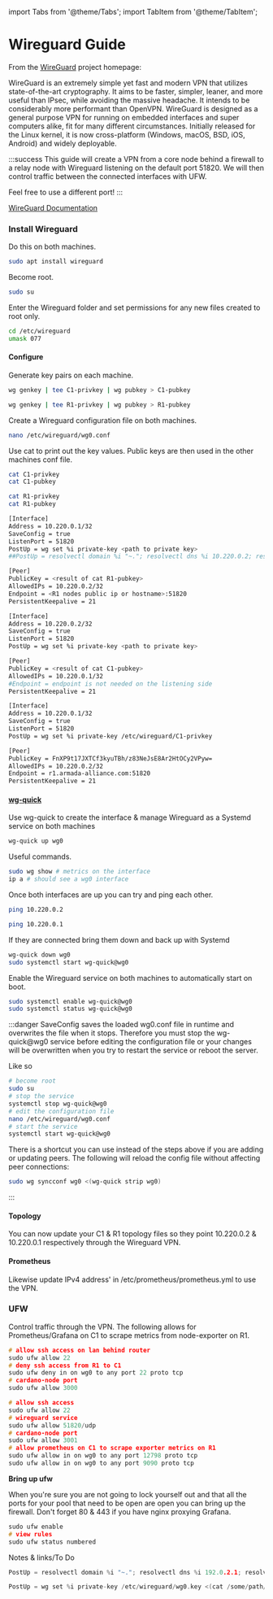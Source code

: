 import Tabs from '@theme/Tabs';
import TabItem from '@theme/TabItem';

# Wireguard Guide

From the [WireGuard](https://www.wireguard.com) project homepage:

WireGuard is an extremely simple yet fast and modern VPN that utilizes state-of-the-art cryptography. It aims to be faster, simpler, leaner, and more useful than IPsec, while avoiding the massive headache. It intends to be considerably more performant than OpenVPN. WireGuard is designed as a general purpose VPN for running on embedded interfaces and super computers alike, fit for many different circumstances. Initially released for the Linux kernel, it is now cross-platform (Windows, macOS, BSD, iOS, Android) and widely deployable.

:::success
This guide will create a VPN from a core node behind a firewall to a relay node with Wireguard listening on the default port 51820. We will then control traffic between the connected interfaces with UFW.

Feel free to use a different port!
:::

[WireGuard Documentation](https://github.com/pirate/wireguard-docs)

### Install Wireguard

Do this on both machines.

```bash title=">_ Terminal"
sudo apt install wireguard
```

Become root.

```bash title=">_ Terminal"
sudo su
```

Enter the Wireguard folder and set permissions for any new files created to root only.

```bash title=">_ Terminal"
cd /etc/wireguard
umask 077
```

#### Configure

Generate key pairs on each machine.

<Tabs>
  <TabItem value="C1" label="C1" default>

```bash title=">_ Terminal"
wg genkey | tee C1-privkey | wg pubkey > C1-pubkey
```
  </TabItem>
  <TabItem value="R1" label="R1">

```bash title=">_ Terminal"
wg genkey | tee R1-privkey | wg pubkey > R1-pubkey
```
  </TabItem>
</Tabs>

Create a Wireguard configuration file on both machines.

```bash title=">_ Terminal"
nano /etc/wireguard/wg0.conf
```

Use cat to print out the key values. Public keys are then used in the other machines conf file.

<Tabs>
  <TabItem value="C1" label="C1" default>

```bash title=">_ Terminal"
cat C1-privkey
cat C1-pubkey
```
  </TabItem>
  <TabItem value="R1" label="R1">

```bash title=">_ Terminal"
cat R1-privkey
cat R1-pubkey
```
  </TabItem>
</Tabs>

<Tabs>
  <TabItem value="C1" label="C1" default>

```bash title=">_ Terminal"
[Interface]
Address = 10.220.0.1/32
SaveConfig = true
ListenPort = 51820
PostUp = wg set %i private-key <path to private key>
##PostUp = resolvectl domain %i "~."; resolvectl dns %i 10.220.0.2; resolvectl dnssec %i yes

[Peer]
PublicKey = <result of cat R1-pubkey>
AllowedIPs = 10.220.0.2/32
Endpoint = <R1 nodes public ip or hostname>:51820
PersistentKeepalive = 21
```
  </TabItem>
  <TabItem value="R1" label="R1" >

```bash title=">_ Terminal"
[Interface]
Address = 10.220.0.2/32
SaveConfig = true
ListenPort = 51820
PostUp = wg set %i private-key <path to private key>

[Peer]
PublicKey = <result of cat C1-pubkey>
AllowedIPs = 10.220.0.1/32
#Endpoint = endpoint is not needed on the listening side
PersistentKeepalive = 21
```
  </TabItem>
  <TabItem value="Example" label="Example" >

```bash title=">_ Terminal"
[Interface]
Address = 10.220.0.1/32
SaveConfig = true
ListenPort = 51820
PostUp = wg set %i private-key /etc/wireguard/C1-privkey

[Peer]
PublicKey = FnXP9t17JXTCf3kyuTBh/z83NeJsE8Ar2HtOCy2VPyw=
AllowedIPs = 10.220.0.2/32
Endpoint = r1.armada-alliance.com:51820
PersistentKeepalive = 21
```
  </TabItem>
</Tabs>

#### [wg-quick](https://manpages.debian.org/unstable/wireguard-tools/wg-quick.8.en.html)

Use wg-quick to create the interface & manage Wireguard as a Systemd service on both machines

```bash title=">_ Terminal"
wg-quick up wg0
```

Useful commands.

```bash title=">_ Terminal"
sudo wg show # metrics on the interface
ip a # should see a wg0 interface
```

Once both interfaces are up you can try and ping each other.

<Tabs>

  <TabItem value="C1" label="C1" default>

```bash title=">_ Terminal"
ping 10.220.0.2
```
  </TabItem>
  <TabItem value="R1" label="R1" >

```bash title=">_ Terminal"
ping 10.220.0.1
```
  </TabItem>
</Tabs>


If they are connected bring them down and back up with Systemd

```bash title=">_ Terminal"
wg-quick down wg0
sudo systemctl start wg-quick@wg0
```

Enable the Wireguard service on both machines to automatically start on boot.

```bash title=">_ Terminal"
sudo systemctl enable wg-quick@wg0
sudo systemctl status wg-quick@wg0
```

:::danger
SaveConfig saves the loaded wg0.conf file in runtime and overwrites the file when it stops. Therefore you must stop the wg-quick@wg0 service before editing the configuration file or your changes will be overwritten when you try to restart the service or reboot the server.

Like so

```bash title=">_ Terminal"
# become root
sudo su
# stop the service
systemctl stop wg-quick@wg0
# edit the configuration file
nano /etc/wireguard/wg0.conf
# start the service
systemctl start wg-quick@wg0
```

There is a shortcut you can use instead of the steps above if you are adding or updating peers. The following will reload the config file without affecting peer connections:

```bash title=">_ Terminal"
sudo wg syncconf wg0 <(wg-quick strip wg0)
```

:::

#### Topology

You can now update your C1 & R1 topology files so they point 10.220.0.2 & 10.220.0.1 respectively through the Wireguard VPN.

#### Prometheus

Likewise update IPv4 address' in /etc/prometheus/prometheus.yml to use the VPN.

### UFW

Control traffic through the VPN. The following allows for Prometheus/Grafana on C1 to scrape metrics from node-exporter on R1.

<Tabs>
  
  <TabItem value="C1" label="C1" default>

```c
# allow ssh access on lan behind router
sudo ufw allow 22
# deny ssh access from R1 to C1
sudo ufw deny in on wg0 to any port 22 proto tcp
# cardano-node port
sudo ufw allow 3000
```
  </TabItem>
  <TabItem value="R1" label="R1">

```c
# allow ssh access
sudo ufw allow 22
# wireguard service
sudo ufw allow 51820/udp
# cardano-node port
sudo ufw allow 3001
# allow prometheus on C1 to scrape exporter metrics on R1
sudo ufw allow in on wg0 to any port 12798 proto tcp
sudo ufw allow in on wg0 to any port 9090 proto tcp
```

  </TabItem>
</Tabs>


**Bring up ufw**

When you're sure you are not going to lock yourself out and that all the ports for your pool that need to be open are open you can bring up the firewall. Don't forget 80 & 443 if you have nginx proxying Grafana.

```c
sudo ufw enable
# view rules
sudo ufw status numbered
```

Notes & links/To Do

```c
PostUp = resolvectl domain %i "~."; resolvectl dns %i 192.0.2.1; resolvectl dnssec %i yes
```

```c
PostUp = wg set %i private-key /etc/wireguard/wg0.key <(cat /some/path/%i/privkey)
```
